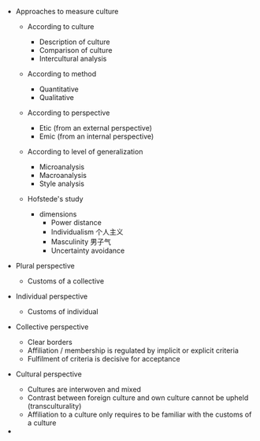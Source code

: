 - Approaches to measure culture 
	- According to culture 
		- Description of culture 
		- Comparison of culture 
		- Intercultural analysis 
	- According to method 
		- Quantitative 
		- Qualitative 
	- According to perspective 
		- Etic (from an external perspective) 
		- Emic (from an internal perspective) 
	- According to level of generalization 
		- Microanalysis 
		- Macroanalysis 
		- Style analysis 

	- Hofstede's study 
		- dimensions 
			- Power distance 
			- Individualism 个人主义 
			- Masculinity 男子气 
			- Uncertainty avoidance 

- Plural perspective 
	- Customs of a collective 
- Individual perspective 
	- Customs of individual 
- Collective perspective 
	- Clear borders 
	- Affiliation / membership is regulated by implicit or explicit criteria 
	- Fulfilment of criteria is decisive for acceptance 
- Cultural perspective 
	- Cultures are interwoven and mixed 
	- Contrast between foreign culture and own culture cannot be upheld (transculturality) 
	- Affiliation to a culture only requires to be familiar with the customs of a culture 
- 